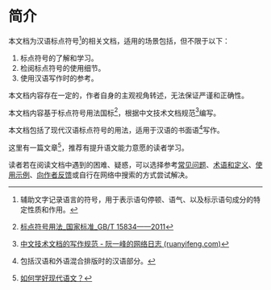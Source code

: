 #  简介


本文档为汉语标点符号[^1]的相关文档，适用的场景包括，但不限于以下：

1. 标点符号的了解和学习。
2. 检阅标点符号的使用细节。
3. 使用汉语写作时的参考。

本文档内容存在一定的，作者自身的主观视角转述，无法保证严谨和正确性。

本文档内容基于标点符号用法国标[^2]，根据中文技术文档规范[^3]编写。

本文档包括了现代汉语标点符号的用法，适用于汉语的书面语[^4]写作。

这里有一篇文章[^5]，推荐有提升语文能力意愿的读者学习。

读者若在阅读文档中遇到的困难、疑惑，可以选择参考[常见问题](./docs/faq.md)、[术语和定义](./docs/Appendix/glossary.md)、[使用示例](./docs/Appendix/recipes.md)、[向作者反馈](Appendix/feedback.md)或自行在网络中搜索的方式尝试解决。



[^1]:  辅助文字记录语言的符号，用于表示语句停顿、语气、以及标示语句成分的特定性质和作用。



[^2]:  [标点符号用法_国家标准_GB/T 15834——2011](http://www.moe.gov.cn/ewebeditor/uploadfile/2015/01/13/20150113091548267.pdf)



[^3]:[中文技术文档的写作规范 - 阮一峰的网络日志 (ruanyifeng.com)](https://www.ruanyifeng.com/blog/2016/10/document_style_guide.html)



[^4]: 包括汉语和外语混合排版时的汉语部分。



[^5]: [如何学好现代语文？](https://www.zhihu.com/question/446716137/answer/1757919159)
